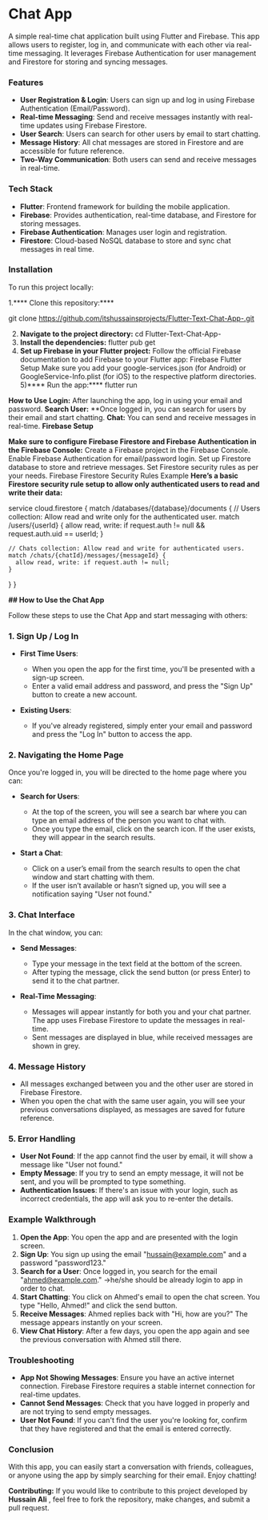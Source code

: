 # Chat App

A simple real-time chat application built using Flutter and Firebase. This app allows users to register, log in, and communicate with each other via real-time messaging. It leverages Firebase Authentication for user management and Firestore for storing and syncing messages.

### Features

- **User Registration & Login**: Users can sign up and log in using Firebase Authentication (Email/Password).
- **Real-time Messaging**: Send and receive messages instantly with real-time updates using Firebase Firestore.
- **User Search**: Users can search for other users by email to start chatting.
- **Message History**: All chat messages are stored in Firestore and are accessible for future reference.
- **Two-Way Communication**: Both users can send and receive messages in real-time.

### Tech Stack

- **Flutter**: Frontend framework for building the mobile application.
- **Firebase**: Provides authentication, real-time database, and Firestore for storing messages.
- **Firebase Authentication**: Manages user login and registration.
- **Firestore**: Cloud-based NoSQL database to store and sync chat messages in real time.

### Installation

To run this project locally:

1.**** Clone this repository:****

git clone https://github.com/itshussainsprojects/Flutter-Text-Chat-App-.git

2) **Navigate to the project directory:**
cd Flutter-Text-Chat-App-
3) **Install the dependencies:**
flutter pub get
4) **Set up Firebase in your Flutter project:**
Follow the official Firebase documentation to add Firebase to your Flutter app: Firebase Flutter Setup
Make sure you add your google-services.json (for Android) or GoogleService-Info.plist (for iOS) to the respective platform directories.
5)**** Run the app:****
flutter run 

****How to Use****
**Login:** After launching the app, log in using your email and password.
**Search User:** **Once logged in, you can search for users by their email and start chatting.
**Chat:** You can send and receive messages in real-time.
**Firebase Setup**

**Make sure to configure Firebase Firestore and Firebase Authentication in the Firebase Console:**
Create a Firebase project in the Firebase Console.
Enable Firebase Authentication for email/password login.
Set up Firestore database to store and retrieve messages.
Set Firestore security rules as per your needs.
Firebase Firestore Security Rules Example
**Here’s a basic Firestore security rule setup to allow only authenticated users to read and write their data:**


service cloud.firestore {
  match /databases/{database}/documents {
    // Users collection: Allow read and write only for the authenticated user.
    match /users/{userId} {
      allow read, write: if request.auth != null && request.auth.uid == userId;
    }
    
    // Chats collection: Allow read and write for authenticated users.
    match /chats/{chatId}/messages/{messageId} {
      allow read, write: if request.auth != null;
    }
  }
}



******## How to Use the Chat App******

Follow these steps to use the Chat App and start messaging with others:

### 1. **Sign Up / Log In**

- **First Time Users**: 
  - When you open the app for the first time, you'll be presented with a sign-up screen.
  - Enter a valid email address and password, and press the "Sign Up" button to create a new account.
  
- **Existing Users**:
  - If you've already registered, simply enter your email and password and press the "Log In" button to access the app.

### 2. **Navigating the Home Page**

Once you're logged in, you will be directed to the home page where you can:

- **Search for Users**:
  - At the top of the screen, you will see a search bar where you can type an email address of the person you want to chat with.
  - Once you type the email, click on the search icon. If the user exists, they will appear in the search results.

- **Start a Chat**:
  - Click on a user’s email from the search results to open the chat window and start chatting with them.
  - If the user isn’t available or hasn’t signed up, you will see a notification saying "User not found."

### 3. **Chat Interface**

In the chat window, you can:

- **Send Messages**:
  - Type your message in the text field at the bottom of the screen.
  - After typing the message, click the send button (or press Enter) to send it to the chat partner.
  
- **Real-Time Messaging**:
  - Messages will appear instantly for both you and your chat partner. The app uses Firebase Firestore to update the messages in real-time.
  - Sent messages are displayed in blue, while received messages are shown in grey.

### 4. **Message History**

- All messages exchanged between you and the other user are stored in Firebase Firestore.
- When you open the chat with the same user again, you will see your previous conversations displayed, as messages are saved for future reference.

### 5. **Error Handling**

- **User Not Found**: If the app cannot find the user by email, it will show a message like "User not found."
- **Empty Message**: If you try to send an empty message, it will not be sent, and you will be prompted to type something.
- **Authentication Issues**: If there's an issue with your login, such as incorrect credentials, the app will ask you to re-enter the details.

### Example Walkthrough

1. **Open the App**: You open the app and are presented with the login screen.
2. **Sign Up**: You sign up using the email "hussain@example.com" and a password "password123."
3. **Search for a User**: Once logged in, you search for the email "ahmed@example.com." ->he/she should be already login to app in order to chat.
4. **Start Chatting**: You click on Ahmed's email to open the chat screen. You type "Hello, Ahmed!" and click the send button.
5. **Receive Messages**: Ahmed replies back with "Hi, how are you?" The message appears instantly on your screen.
6. **View Chat History**: After a few days, you open the app again and see the previous conversation with Ahmed still there.

### Troubleshooting

- **App Not Showing Messages**: Ensure you have an active internet connection. Firebase Firestore requires a stable internet connection for real-time updates.
- **Cannot Send Messages**: Check that you have logged in properly and are not trying to send empty messages.
- **User Not Found**: If you can't find the user you're looking for, confirm that they have registered and that the email is entered correctly.

### Conclusion

With this app, you can easily start a conversation with friends, colleagues, or anyone using the app by simply searching for their email. Enjoy chatting!

**Contributing:**
If you would like to contribute to this project developed by **Hussain Ali** , feel free to fork the repository, make changes, and submit a pull request.



